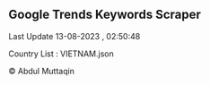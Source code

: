 

## Google Trends Keywords Scraper 
 
Last Update 13-08-2023 , 02:50:48

Country List :
VIETNAM.json



© Abdul Muttaqin 

